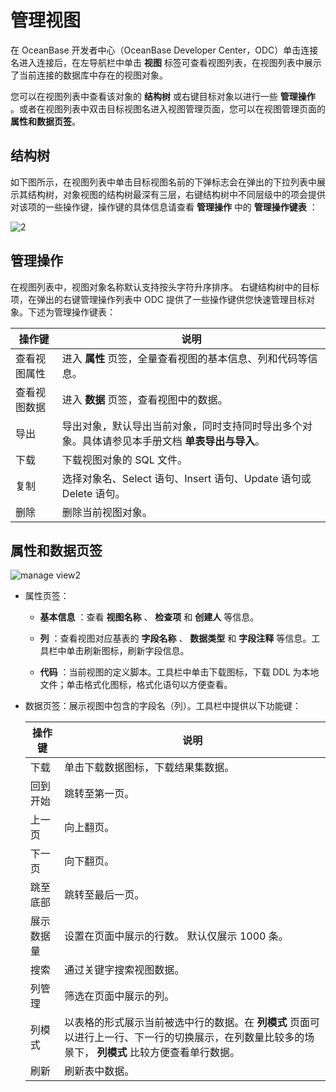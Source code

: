 管理视图 
=========================

在 OceanBase 开发者中心（OceanBase Developer Center，ODC）单击连接名进入连接后，在左导航栏中单击 **视图** 标签可查看视图列表，在视图列表中展示了当前连接的数据库中存在的视图对象。

您可以在视图列表中查看该对象的 **结构树** 或右键目标对象以进行一些 **管理操作** 。或者在视图列表中双击目标视图名进入视图管理页面，您可以在视图管理页面的 **属性和数据页签**。 

结构树 
------------

如下图所示，在视图列表中单击目标视图名前的下弹标志会在弹出的下拉列表中展示其结构树，对象视图的结构树最深有三层，右键结构树中不同层级中的项会提供对该项的一些操作键，操作键的具体信息请查看 **管理操作** 中的 **管理操作键表** ：

![2](https://obbusiness-private.oss-cn-shanghai.aliyuncs.com/doc/img/odc/420/900.database-objects/2.web-odc-view-objects/2.png)

管理操作 
-------------

在视图列表中，视图对象名称默认支持按头字符升序排序。
右键结构树中的目标项，在弹出的右键管理操作列表中 ODC 提供了一些操作键供您快速管理目标对象。下述为管理操作键表：


|  操作键   |    说明|
|--------|-------------|
| 查看视图属性 | 进入 **属性** 页签，全量查看视图的基本信息、列和代码等信息。 |
| 查看视图数据 | 进入 **数据** 页签，查看视图中的数据。            |
|导出|导出对象，默认导出当前对象，同时支持同时导出多个对象。具体请参见本手册文档 **单表导出与导入**。|
| 下载   | 下载视图对象的 SQL 文件。 |
| 复制     | 选择对象名、Select 语句、Insert 语句、Update 语句或 Delete 语句。             |
| 删除     | 删除当前视图对象。  |



属性和数据页签 
----------------

 ![manage view2](https://obbusiness-private.oss-cn-shanghai.aliyuncs.com/doc/img/odc/340/%E7%AE%A1%E7%90%86%E8%A7%86%E5%9B%BE-2.png)

* 属性页签：

  * **基本信息** ：查看 **视图名称** 、 **检查项** 和 **创建人** 等信息。

    
  
  * **列** ：查看视图对应基表的 **字段名称** 、 **数据类型** 和 **字段注释** 等信息。工具栏中单击刷新图标，刷新字段信息。

    
  
  * **代码** ：当前视图的定义脚本。工具栏中单击下载图标，下载 DDL 为本地文件；单击格式化图标，格式化语句以方便查看。


* 数据页签：展示视图中包含的字段名（列）。工具栏中提供以下功能键：

  |  操作键 | 说明  |
  |---------------|-------------|
  | 下载  | 单击下载数据图标，下载结果集数据。 |
  | 回到开始 | 跳转至第一页。    |
  | 上一页 | 向上翻页。      |
  | 下一页| 向下翻页。       |
  | 跳至底部| 跳转至最后一页。   |
  | 展示数据量 | 设置在页面中展示的行数。 默认仅展示 1000 条。  |
  | 搜索 | 通过关键字搜索视图数据。 |
  | 列管理  | 筛选在页面中展示的列。    |
  | 列模式 | 以表格的形式展示当前被选中行的数据。在 **列模式** 页面可以进行上一行、下一行的切换展示，在列数量比较多的场景下， **列模式** 比较方便查看单行数据。   |
  | 刷新  | 刷新表中数据。  |


